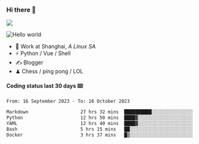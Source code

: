 ### Hi there 👋
![](https://komarev.com/ghpvc/?username=Xuhandsome)


<img src="https://github-readme-stats.vercel.app/api?username=XuHandsome&show_icons=true&theme=merko" alt="Hello world">

<br/>

- 🍻  Work at Shanghai, _A Linux SA_
- ⚡  Python / Vue / Shell
- ✍️  Blogger
- ♟  Chess / ping pong / LOL

#### Coding status last 30 days ⌨️

<!--START_SECTION:waka-->

```txt
From: 16 September 2023 - To: 16 October 2023

Markdown                   27 hrs 32 mins  ██████████░░░░░░░░░░░░░░░   39.47 %
Python                     12 hrs 50 mins  ████▓░░░░░░░░░░░░░░░░░░░░   18.40 %
YAML                       12 hrs 40 mins  ████▓░░░░░░░░░░░░░░░░░░░░   18.17 %
Bash                       5 hrs 15 mins   ██░░░░░░░░░░░░░░░░░░░░░░░   07.54 %
Docker                     3 hrs 37 mins   █▒░░░░░░░░░░░░░░░░░░░░░░░   05.20 %
```

<!--END_SECTION:waka-->
